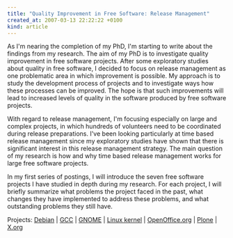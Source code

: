 ```yaml
---
title: "Quality Improvement in Free Software: Release Management"
created_at: 2007-03-13 22:22:22 +0100
kind: article
---
```


As I'm nearing the completion of my PhD, I'm starting to write about the
findings from my research.  The aim of my PhD is to investigate quality
improvement in free software projects.  After some exploratory studies
about quality in free software, I decided to focus on release management as
one problematic area in which improvement is possible.  My approach is to
study the development process of projects and to investigate ways how these
processes can be improved.  The hope is that such improvements will lead to
increased levels of quality in the software produced by free software
projects.

With regard to release management, I'm focusing especially on large and
complex projects, in which hundreds of volunteers need to be coordinated
during release preparations.  I've been looking particularly at time based
release management since my exploratory studies have shown that there is
significant interest in this release management strategy.  The main
question of my research is how and why time based release management works
for large free software projects.

In my first series of postings, I will introduce the seven free software
projects I have studied in depth during my research.  For each project, I
will briefly summarize what problems the project faced in the past, what
changes they have implemented to address these problems, and what
outstanding problems they still have.

Projects:
<a href = "/blog/phd/debian/">Debian</a> |
<a href = "/blog/phd/gcc/">GCC</a> |
<a href = "/blog/phd/gnome/">GNOME</a> |
<a href = "/blog/phd/linux/">Linux kernel</a> |
<a href = "/blog/phd/openoffice/">OpenOffice.org</a> |
<a href = "/blog/phd/plone/">Plone</a> |
<a href = "/blog/phd/xorg/">X.org</a>

